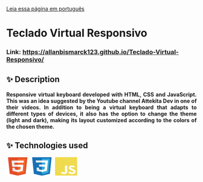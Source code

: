 <a href="README_portuguese.md" target="_blank">Leia essa página em português<a/> 

# Teclado Virtual Responsivo

### Link: https://allanbismarck123.github.io/Teclado-Virtual-Responsivo/

## ✨ Description

#### <p align="justify">Responsive virtual keyboard developed with HTML, CSS and JavaScript. This was an idea suggested by the Youtube channel Attekita Dev in one of their videos. In addition to being a virtual keyboard that adapts to different types of devices, it also has the option to change the theme (light and dark), making its layout customized according to the colors of the chosen theme.</p>


## ✨ Technologies used
<div style="display: inline_block">
  <img align="center" alt="Allan-HTML" height="50" width="60" src="https://raw.githubusercontent.com/devicons/devicon/master/icons/html5/html5-original.svg">
  <img align="center" alt="Allan-CSS" height="50" width="60" src="https://raw.githubusercontent.com/devicons/devicon/master/icons/css3/css3-original.svg">
  <img align="center" alt="Allan-Js" height="50" width="60" src="https://raw.githubusercontent.com/devicons/devicon/master/icons/javascript/javascript-plain.svg">
</div>
